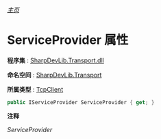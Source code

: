 ###### [主页](./Index.md "主页")

# ServiceProvider 属性

**程序集** : [SharpDevLib.Transport.dll](./SharpDevLib.Transport.assembly.md "SharpDevLib.Transport.dll")

**命名空间** : [SharpDevLib.Transport](./SharpDevLib.Transport.namespace.md "SharpDevLib.Transport")

**所属类型** : [TcpClient](./SharpDevLib.Transport.TcpClient.md "TcpClient")

``` csharp
public IServiceProvider ServiceProvider { get; }
```

**注释**

*ServiceProvider*



